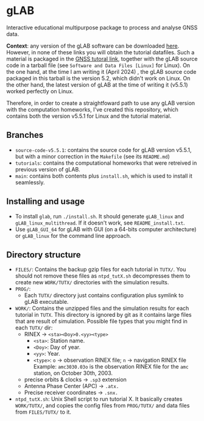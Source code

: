 # gLAB

Interactive educational multipurpose package to process and analyse GNSS data. 

**Context**: any version of the gLAB software can be downloaded [here][6]. However, in none of these links you will obtain the tutorial datafiles. Such a material is packaged in the [GNSS tutoral link][1], together with the gLAB source code in a tarball file (see `Software and Data Files [Linux]` for Linux). On the one hand, at the time I am writing it (April 2024) , the gLAB source code packaged in this tarball is the version 5.2, which didn't work on Linux. On the other hand, the latest version of gLAB at the time of writing it (v5.5.1) worked perfectly on Linux.

Therefore, in order to create a straightfoward path to use any gLAB version with the computation homeworks, I've created this repository, which contains both the version v5.5.1 for Linux and the tutorial material.

## Branches

- `source-code-v5.5.1`: contains the source code for gLAB version v5.5.1, but with a minor correction in the `Makefile` (see its `README.md`)
- `tutorials`: contains the computational homeworks that were retreived in previous version of gLAB.
- `main`: contains both contents plus `install.sh`, which is used to install it seamlessly.

## Installing and usage

- To install `glab`, run `./install.sh`. It should generate `gLAB_linux` and `gLAB_linux_multithread`. If it doesn't work, see `README_install.txt`.
- Use `gLAB_GUI_64` for gLAB with GUI (on a 64-bits computer architecture) or `gLAB_linux` for the command line approach.

## Directory structure

- `FILES/`: Contains the backup gzip files for each tutorial in `TUTX/`. You should not remove these files as `ntpd_tutX.sh` decompresses them to create new `WORK/TUTX/` directories with the simulation results.
- `PROG/`:
  - Each `TUTX/` directory just contains configuration plus symlink to gLAB executable.
- `WORK/`: Contains the unzipped files and the simulation results for each tutorial in `TUTX`. This directory is ignored by git as it contains large files that are result of simulation. Possible file types that you might find in each `TUTX/` dir:
  - RINEX -> `<sta><Doy>0.<yy><type>`
    - `<sta>`: Station name.
    - `<Doy>`: Day of year.
    - `<yy>`: Year.
    - `<type>`: `o` -> observation RINEX file; `n` -> navigation RINEX file
    Example: `amc3030.03o` is the observation RINEX file for the `amc` station, on October 30th, 2003.
  - precise orbits & clocks -> `.sp3` extension
  - Antenna Phase Center (APC) -> `.atx.`
  - Precise receiver coordinates -> `.snx.`
- `ntpd_tutX.sh`: Unix Shell script to run tutorial X. It basically creates `WORK/TUTX/`, and copies the config files from `PROG/TUTX/` and data files from `FILES/TUTX/` to it.

[here]: https://gage.upc.edu/en/learning-materials/software-tools/glab-tool-suite-links/glab-download
[1]: https://gage.upc.edu/486/gage/en/en/learning-materials/software-tools/glab-tool-suite-links/glab-tutorials/gnss-tutorials
[6]: https://gage.upc.edu/en/learning-materials/software-tools/glab-tool-suite-links/glab-download
